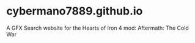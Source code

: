 # cybermano7889.github.io
 A GFX Search website for the Hearts of Iron 4 mod: Aftermath: The Cold War
